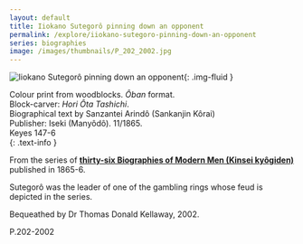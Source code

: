 ```yaml
---
layout: default
title: Iiokano Sutegorô pinning down an opponent
permalink: /explore/iiokano-sutegoro-pinning-down-an-opponent
series: biographies
image: /images/thumbnails/P_202_2002.jpg
---
```


![Iiokano Sutegorô pinning down an opponent]({{site.baseurl}}/images/P_202_2002.jpeg){: .img-fluid }

Colour print from woodblocks. <em>&Ocirc;ban</em> format.  
Block-carver: <em>Hori &Ocirc;ta Tashichi</em>.  
Biographical text by Sanzantei Arind&ocirc; (Sankanjin K&ocirc;rai)  
Publisher: Iseki (Many&ocirc;d&ocirc;). 11/1865.  
Keyes 147-6  
{: .text-info }

From the series of **[thirty-six Biographies of Modern Men (Kinsei kyôgiden)]({{site.baseurl}}/series/biographies-of-modern-men)**
published in 1865-6.

Sutegor&ocirc; was the leader of one of the gambling rings whose feud is depicted in the series.

Bequeathed by Dr Thomas Donald Kellaway, 2002.

P.202-2002
